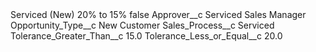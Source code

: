 <?xml version="1.0" encoding="UTF-8"?>
<CustomMetadata xmlns="http://soap.sforce.com/2006/04/metadata" xmlns:xsi="http://www.w3.org/2001/XMLSchema-instance" xmlns:xsd="http://www.w3.org/2001/XMLSchema">
    <label>Serviced (New) 20% to 15%</label>
    <protected>false</protected>
    <values>
        <field>Approver__c</field>
        <value xsi:type="xsd:string">Serviced Sales Manager</value>
    </values>
    <values>
        <field>Opportunity_Type__c</field>
        <value xsi:type="xsd:string">New Customer</value>
    </values>
    <values>
        <field>Sales_Process__c</field>
        <value xsi:type="xsd:string">Serviced</value>
    </values>
    <values>
        <field>Tolerance_Greater_Than__c</field>
        <value xsi:type="xsd:double">15.0</value>
    </values>
    <values>
        <field>Tolerance_Less_or_Equal__c</field>
        <value xsi:type="xsd:double">20.0</value>
    </values>
</CustomMetadata>
